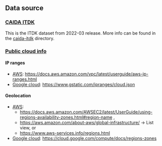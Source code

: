 ## Data source

### [CAIDA ITDK](./caida-itdk/)

This is the ITDK dataset from 2022-03 release. More info can be found in the [caida-itdk](./caida-itdk/) directory.

### [Public cloud info](./cloud/)

#### IP ranges
- [AWS](./cloud/ip-ranges.aws.json): https://docs.aws.amazon.com/vpc/latest/userguide/aws-ip-ranges.html
- [Google cloud](./cloud/ip-ranges.gcloud.json): https://www.gstatic.com/ipranges/cloud.json


#### Geolocation
- [AWS](./cloud/geolocation.aws.csv):
    - https://docs.aws.amazon.com/AWSEC2/latest/UserGuide/using-regions-availability-zones.html#region-name ,
    - https://aws.amazon.com/about-aws/global-infrastructure/ -> List view, or
    - https://www.aws-services.info/regions.html
- [Google cloud](./cloud/geolocation.gcloud.csv): https://cloud.google.com/compute/docs/regions-zones
